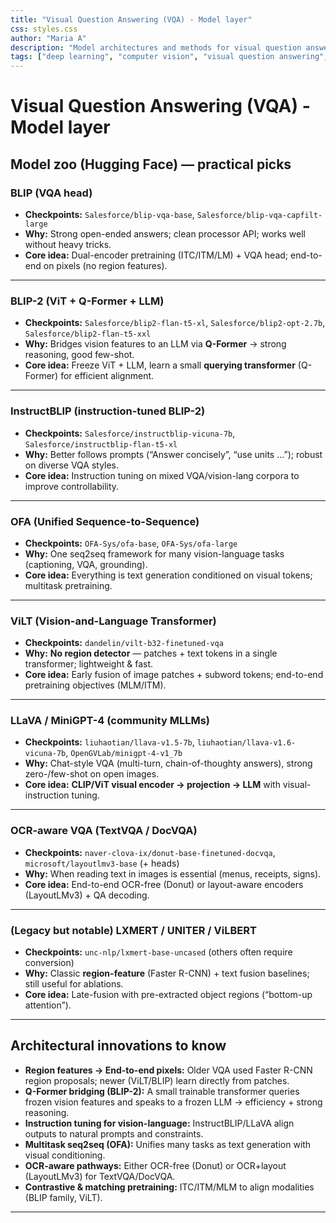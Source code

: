 ```yaml
---
title: "Visual Question Answering (VQA) - Model layer"
css: styles.css
author: "Maria A"
description: "Model architectures and methods for visual question answering."
tags: ["deep learning", "computer vision", "visual question answering", "research"]
---
```


# Visual Question Answering (VQA) - Model layer

## Model zoo (Hugging Face) — practical picks

### **BLIP (VQA head)**

* **Checkpoints:** `Salesforce/blip-vqa-base`, `Salesforce/blip-vqa-capfilt-large`
* **Why:** Strong open-ended answers; clean processor API; works well without heavy tricks.
* **Core idea:** Dual-encoder pretraining (ITC/ITM/LM) + VQA head; end-to-end on pixels (no region features).

---

### **BLIP-2 (ViT + Q-Former + LLM)**

* **Checkpoints:** `Salesforce/blip2-flan-t5-xl`, `Salesforce/blip2-opt-2.7b`, `Salesforce/blip2-flan-t5-xxl`
* **Why:** Bridges vision features to an LLM via **Q-Former** → strong reasoning, good few-shot.
* **Core idea:** Freeze ViT + LLM, learn a small **querying transformer** (Q-Former) for efficient alignment.

---

### **InstructBLIP (instruction-tuned BLIP-2)**

* **Checkpoints:** `Salesforce/instructblip-vicuna-7b`, `Salesforce/instructblip-flan-t5-xl`
* **Why:** Better follows prompts (“Answer concisely”, “use units …”); robust on diverse VQA styles.
* **Core idea:** Instruction tuning on mixed VQA/vision-lang corpora to improve controllability.

---

### **OFA (Unified Sequence-to-Sequence)**

* **Checkpoints:** `OFA-Sys/ofa-base`, `OFA-Sys/ofa-large`
* **Why:** One seq2seq framework for many vision-language tasks (captioning, VQA, grounding).
* **Core idea:** Everything is text generation conditioned on visual tokens; multitask pretraining.

---

### **ViLT (Vision-and-Language Transformer)**

* **Checkpoints:** `dandelin/vilt-b32-finetuned-vqa`
* **Why:** **No region detector** — patches + text tokens in a single transformer; lightweight & fast.
* **Core idea:** Early fusion of image patches + subword tokens; end-to-end pretraining objectives (MLM/ITM).

---

### **LLaVA / MiniGPT-4 (community MLLMs)**

* **Checkpoints:** `liuhaotian/llava-v1.5-7b`, `liuhaotian/llava-v1.6-vicuna-7b`, `OpenGVLab/minigpt-4-v1_7b`
* **Why:** Chat-style VQA (multi-turn, chain-of-thoughty answers), strong zero-/few-shot on open images.
* **Core idea:** **CLIP/ViT visual encoder → projection → LLM** with visual-instruction tuning.

---

### **OCR-aware VQA (TextVQA / DocVQA)**

* **Checkpoints:** `naver-clova-ix/donut-base-finetuned-docvqa`, `microsoft/layoutlmv3-base` (+ heads)
* **Why:** When reading text in images is essential (menus, receipts, signs).
* **Core idea:** End-to-end OCR-free (Donut) or layout-aware encoders (LayoutLMv3) + QA decoding.

---

### (Legacy but notable) **LXMERT / UNITER / ViLBERT**

* **Checkpoints:** `unc-nlp/lxmert-base-uncased` (others often require conversion)
* **Why:** Classic **region-feature** (Faster R-CNN) + text fusion baselines; still useful for ablations.
* **Core idea:** Late-fusion with pre-extracted object regions (“bottom-up attention”).

---

## Architectural innovations to know

* **Region features → End-to-end pixels:** Older VQA used Faster R-CNN region proposals; newer (ViLT/BLIP) learn directly from patches.
* **Q-Former bridging (BLIP-2):** A small trainable transformer queries frozen vision features and speaks to a frozen LLM → efficiency + strong reasoning.
* **Instruction tuning for vision-language:** InstructBLIP/LLaVA align outputs to natural prompts and constraints.
* **Multitask seq2seq (OFA):** Unifies many tasks as text generation with visual conditioning.
* **OCR-aware pathways:** Either OCR-free (Donut) or OCR+layout (LayoutLMv3) for TextVQA/DocVQA.
* **Contrastive & matching pretraining:** ITC/ITM/MLM to align modalities (BLIP family, ViLT).

---
